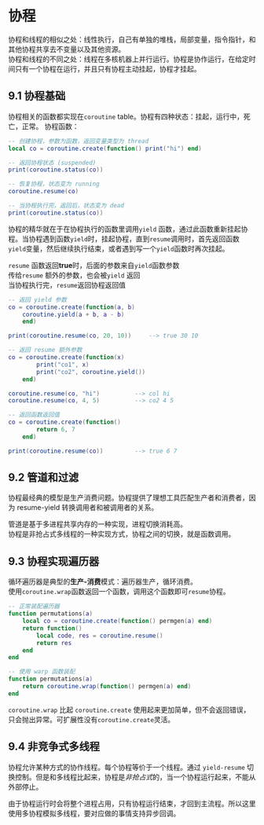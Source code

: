 # 协程
协程和线程的相似之处：线性执行，自己有单独的堆栈，局部变量，指令指针，和其他协程共享去不变量以及其他资源。  
协程和线程的不同之处：线程在多核机器上并行运行。协程是协作运行，在给定时间只有一个协程在运行，并且只有协程主动挂起，协程才挂起。

## 9.1 协程基础
协程相关的函数都实现在`coroutine` table。协程有四种状态：挂起，运行中，死亡，正常。
协程函数：
```lua
-- 创建协程，参数为函数，返回变量类型为 thread
local co = coroutine.create(function() print("hi") end)

-- 返回协程状态 (suspended)
print(coroutine.status(co))

-- 恢复协程，状态变为 running
coroutine.resume(co)

-- 当协程执行完，返回后，状态变为 dead
print(coroutine.status(co))
```
协程的精华就在于在协程执行的函数里调用`yield` 函数，通过此函数重新挂起协程。当协程遇到函数`yield`时，挂起协程，直到`resume`调用时，首先返回函数`yield`变量，然后继续执行结束，或者遇到写一个`yield`函数时再次挂起。

`resume` 函数返回**true**时，后面的参数来自`yield`函数参数  
传给`resume` 额外的参数，也会被`yield` 返回  
当协程执行完，`resume`返回协程返回值  
```lua
-- 返回 yield 参数
co = coroutine.create(function(a, b)
    coroutine.yield(a + b, a - b)
    end)

print(coroutine.resume(co, 20, 10))     --> true 30 10

-- 返回 resume 额外参数
co = coroutine.create(function(x)
        print("co1", x)
        print("co2", coroutine.yield())
    end)

coroutine.resume(co, "hi")          --> col hi
coroutine.resume(co, 4, 5)          --> co2 4 5

-- 返回函数返回值
co = coroutine.create(function()
        return 6, 7
    end)

print(coroutine.resume(co))         --> true 6 7
```

## 9.2 管道和过滤
协程最经典的模型是生产消费问题。协程提供了理想工具匹配生产者和消费者，因为 resume-yield 转换调用者和被调用者的关系。

管道是基于多进程共享内存的一种实现，进程切换消耗高。  
协程是非抢占式多线程的一种实现方式，协程之间的切换，就是函数调用。

## 9.3 协程实现遍历器
循环遍历器是典型的**生产-消费**模式：遍历器生产，循环消费。  
使用`coroutine.wrap`函数返回一个函数，调用这个函数即可`resume`协程。
```lua
-- 正常装配遍历器
function permutations(a)
    local co = coroutine.create(function() permgen(a) end)
    return function()
        local code, res = coroutine.resume()
        return res
    end
end

-- 使用 warp 函数装配
function permutations(a)
    return coroutine.wrap(function() permgen(a) end)
end
```
`coroutine.wrap` 比起 `coroutine.create` 使用起来更加简单，但不会返回错误，只会抛出异常。可扩展性没有`coroutine.create`灵活。

## 9.4 非竞争式多线程
协程允许某种方式的协作线程。每个协程等价于一个线程。通过 `yield-resume` 切换控制。但是和多线程比起来，协程是*非抢占式*的，当一个协程运行起来，不能从外部停止。

由于协程运行时会将整个进程占用，只有协程运行结束，才回到主流程。所以这里使用多协程模拟多线程，要对应做的事情支持异步回调。